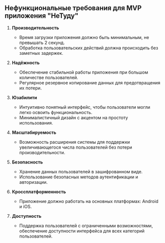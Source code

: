 ## Нефункциональные требования для MVP приложения "НеТуду"

1.  **Производительность**
    -   Время загрузки приложения должно быть минимальным, не превышать 2 секунд.
    -   Обработка пользовательских действий должна происходить без заметных задержек.
        
2.  **Надёжность**
    -   Обеспечение стабильной работы приложения при большом количестве пользователей.
    -   Регулярное резервное копирование данных для предотвращения их потери.
        
3.  **Юзабилити**
    -   Интуитивно понятный интерфейс, чтобы пользователи могли легко освоить функциональность.
    -   Минималистичный дизайн с акцентом на простоту использования.
        
4.  **Масштабируемость**
    -   Возможность расширения системы для поддержки увеличивающегося числа пользователей без потери производительности.
        
5.  **Безопасность**
    -   Хранение данных пользователей в зашифрованном виде.
    -   Использование безопасных методов аутентификации и авторизации.
        
6.  **Кроссплатформенность**
    -   Приложение должно работать на основных платформах: Android и iOS.
        
7.  **Доступность**
    -   Поддержка пользователей с ограниченными возможностями, обеспечение доступности интерфейса для всех категорий пользователей.
